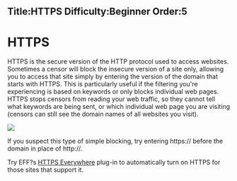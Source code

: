 Title:HTTPS
Difficulty:Beginner
Order:5
---
<h1>HTTPS</h1><p>HTTPS is the secure version of the HTTP protocol used to access websites. Sometimes a censor will block the insecure version of a site only, allowing you to access that site simply by entering the version of the domain that starts with HTTPS. This is particularly useful if the filtering you're experiencing is based on keywords or only blocks individual web pages. HTTPS stops censors from reading your web traffic, so they cannot tell what keywords are being sent, or which individual web page you are visiting (censors can still see the domain names of all websites you visit).</p><img src="internetb2.png"><p>If you suspect this type of simple blocking, try entering https:// before the domain in place of http://.</p><p>Try EFF?s <a href="https://www.eff.org/https-everywhere">HTTPS Everywhere</a> plug-in to automatically turn on HTTPS for those sites that support it.</p>